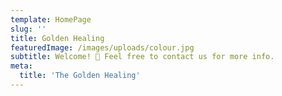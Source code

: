 ```yaml
---
template: HomePage
slug: ''
title: Golden Healing
featuredImage: /images/uploads/colour.jpg
subtitle: Welcome! 👋 Feel free to contact us for more info.
meta:
  title: 'The Golden Healing'
---
```

